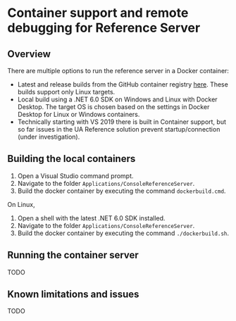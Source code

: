# Container support and remote debugging for Reference Server #

## Overview  ##

There are multiple options to run the reference server in a Docker container:

- Latest and release builds from the GitHub container registry [here](https://github.com/OPCFoundation/UA-.NETStandard/pkgs/container/uanetstandard%2Frefserver). These builds support only Linux targets.
- Local build using a .NET 6.0 SDK on Windows and Linux with Docker Desktop. The target OS is chosen based on the settings in Docker Desktop for Linux or Windows containers.
- Technically starting with VS 2019 there is built in Container support, but so far issues in the UA Reference solution prevent startup/connection (under investigation). 

## Building the local containers ##

1. Open a Visual Studio command prompt.
2. Navigate to the folder `Applications/ConsoleReferenceServer`.
3. Build the docker container by executing the command `dockerbuild.cmd`.

On Linux,

1. Open a shell with the latest .NET 6.0 SDK installed.
2. Navigate to the folder `Applications/ConsoleReferenceServer`.
3. Build the docker container by executing the command `./dockerbuild.sh`.

## Running the container server

TODO



## Known limitations and issues

TODO

  
